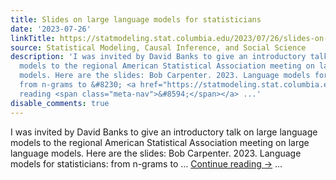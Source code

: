 ```yaml
---
title: Slides on large language models for statisticians
date: '2023-07-26'
linkTitle: https://statmodeling.stat.columbia.edu/2023/07/26/slides-on-large-language-models-for-statisticians/
source: Statistical Modeling, Causal Inference, and Social Science
description: 'I was invited by David Banks to give an introductory talk on large language
  models to the regional American Statistical Association meeting on large language
  models. Here are the slides: Bob Carpenter. 2023. Language models for statisticians:
  from n-grams to &#8230; <a href="https://statmodeling.stat.columbia.edu/2023/07/26/slides-on-large-language-models-for-statisticians/">Continue
  reading <span class="meta-nav">&#8594;</span></a> ...'
disable_comments: true
---
```

I was invited by David Banks to give an introductory talk on large language models to the regional American Statistical Association meeting on large language models. Here are the slides: Bob Carpenter. 2023. Language models for statisticians: from n-grams to &#8230; <a href="https://statmodeling.stat.columbia.edu/2023/07/26/slides-on-large-language-models-for-statisticians/">Continue reading <span class="meta-nav">&#8594;</span></a> ...